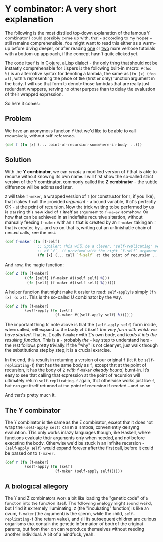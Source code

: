 Y combinator: A very short explanation
===

The following is the most distilled top-down explanation of the famous Y
combinator I could possibly come up with, that - according to my hopes - still
remains comprehensible. You might want to read this either as a warm-up before
diving deeper, or after reading
[one](http://blog.tomtung.com/2012/10/yet-another-y-combinator-tutorial/) or
[two](https://www.cs.toronto.edu/~david/courses/csc324_w15/extra/ycomb.html)
more verbose tutorials with a bottom-up approach, if the concept hasn't quite
clicked yet.

The code itself is in [Clojure](https://clojure.org/), a Lisp dialect - the only
thing that should not be instantly comprehensible for Lispers is the following
built-in macro: `#(foo %)` is an alternative syntax for denoting a lambda, the
same as `(fn [x] (foo x))`, with `%` representing the place of the (first or
only) function argument in the body. I will use that form to denote those
lambdas that are really just redundant wrappers, serving no other purpose than
to delay the evaluation of their wrapped expression.

So here it comes:

Problem
---
We have an anonymous function `f` that we'd like to be able to call recursively,
without self-reference.

```clojure
(def f (fn [x] (... point-of-recursion-somewhere-in-body ...)))
```

Solution
---
With the **Y combinator**, we can _create_ a modified version of `f` that is
able to recurse without knowing its own name. I will first show the so-called
strict version of the Y combinator, commonly called the **Z combinator** - the
subtle difference will be addressed later. 

`Z` will take `f-maker`, a wrapped version of `f` (or constructor for `f`, if
you like), that makes `f` call the provided _argument_ - a bound variable,
that's perfectly OK - at the point of recursion. Now the trick waiting to be
performed by us is passing this new kind of `f` _itself_ as argument to
`f-maker` somehow. On how that can be achieved in an indefinite recursive
situation, without manually feeding `f-maker` with an `f` that is created by an
`f-maker` taking an `f` that is created by... and so on, that is, writing out an
unfinishable chain of nested calls, see the rest.

```clojure
(def f-maker (fn [f-self]
               ;; Spoiler: this will be a clever, "self-replicating" version
               ;; of `f`, if provided with the right `f-self` argument.
               (fn [x] (... call `f-self` at the point of recursion ...))))
```

And now, the magic function:

```clojure
(def Z (fn [f-maker]
         ((fn [self] (f-maker #((self self) %)))
          (fn [self] (f-maker #((self self) %))))))
```

A helper function that might make it easier to read: `self-apply` is simply
`(fn [x] (x x))`. This is the so-called U combinator by the way.

```clojure
(def Z (fn [f-maker]
         (self-apply (fn [self]
                       (f-maker #((self-apply self) %))))))
```

The important thing to note above is that the `(self-apply self)` form inside,
when called, will expand to the body of `Z` itself, _the very form with which we
have started_. That is, `Z` calls `f-maker` with `Z`'s own body, and _loads it
into the resulting function_. This is a - probably _the_ - key step to
understand here - the rest follows pretty trivially. If the "why" is not clear
yet, just walk through the substitutions step by step; it is a crucial exercise.

In the end, this results in returning a version of our original `f` (let it be
`self-replicating-f`) that has the same body as `f`, except that at the point of
recursion, it has the body of `Z`_, with_ `f-maker` _already bound_, burnt-in.
It's easy to see that calling that expression at the point of recursion will
ultimately return `self-replicating-f` again, that otherwise works just like
`f`, but can get itself returned at the point of recursion if needed – and so
on...

And that's pretty much it.

The Y combinator
---
The Y combinator is the same as the Z combinator, except that it does not wrap
the `(self-apply self)` call in a lambda, conveniently delaying evaluation. This
only works in lazy languages though, like Haskell, where functions evaluate
their arguments only when needed, and not before executing the body. Otherwise
we'd be stuck in an infinite recursion - `(self-apply self)` would expand
forever after the first call, before it could be passed on to `f-maker`.

```clojure
(def Y (fn [f-maker]
         (self-apply (fn [self]
                       (f-maker (self-apply self))))))
```

A biological allegory
---
The Y and Z combinators work a bit like loading the "genetic code" of a function
into the function itself. The following analogy might sound weird, but I find it
extremely illuminating: `Z` (the "incubating" function) is like an ovum,
`f-maker` (the argument) is the sperm, while the child, `self-replicating-f`
(the return value), and all its subsequent children are curious organisms that
contain the genetic information of both of the original parents, but from then
on can reproduce themselves without needing another individual. A bit of a
mindfuck, yeah.

